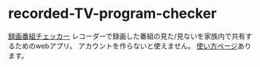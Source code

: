 # recorded-TV-program-checker

[録画番組チェッカー](http://mfactory.asia/recprog_checker/public_html/)
レコーダーで録画した番組の見た/見ないを家族内で共有するためのwebアプリ。
アカウントを作らないと使えません。
[使い方ページ](http://mfactory.asia/recprog_checker/public_html/helps/howToUse.php)あります。
